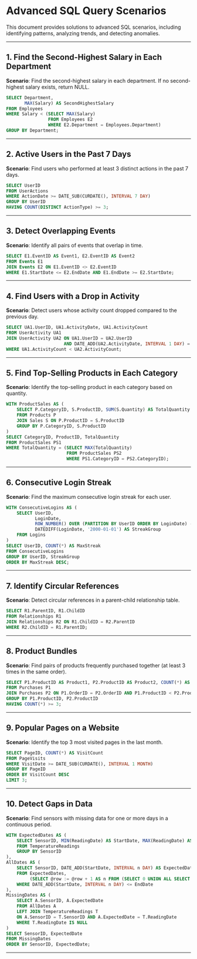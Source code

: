 # Advanced SQL Query Scenarios

This document provides solutions to advanced SQL scenarios, including identifying patterns, analyzing trends, and detecting anomalies.

---

## 1. Find the Second-Highest Salary in Each Department

**Scenario**: Find the second-highest salary in each department. If no second-highest salary exists, return NULL.

```sql
SELECT Department, 
       MAX(Salary) AS SecondHighestSalary
FROM Employees
WHERE Salary < (SELECT MAX(Salary) 
                FROM Employees E2 
                WHERE E2.Department = Employees.Department)
GROUP BY Department;
```

---

## 2. Active Users in the Past 7 Days

**Scenario**: Find users who performed at least 3 distinct actions in the past 7 days.

```sql
SELECT UserID
FROM UserActions
WHERE ActionDate >= DATE_SUB(CURDATE(), INTERVAL 7 DAY)
GROUP BY UserID
HAVING COUNT(DISTINCT ActionType) >= 3;
```

---

## 3. Detect Overlapping Events

**Scenario**: Identify all pairs of events that overlap in time.

```sql
SELECT E1.EventID AS Event1, E2.EventID AS Event2
FROM Events E1
JOIN Events E2 ON E1.EventID <> E2.EventID
WHERE E1.StartDate <= E2.EndDate AND E1.EndDate >= E2.StartDate;
```

---

## 4. Find Users with a Drop in Activity

**Scenario**: Detect users whose activity count dropped compared to the previous day.

```sql
SELECT UA1.UserID, UA1.ActivityDate, UA1.ActivityCount
FROM UserActivity UA1
JOIN UserActivity UA2 ON UA1.UserID = UA2.UserID
                      AND DATE_ADD(UA2.ActivityDate, INTERVAL 1 DAY) = UA1.ActivityDate
WHERE UA1.ActivityCount < UA2.ActivityCount;
```

---

## 5. Find Top-Selling Products in Each Category

**Scenario**: Identify the top-selling product in each category based on quantity.

```sql
WITH ProductSales AS (
    SELECT P.CategoryID, S.ProductID, SUM(S.Quantity) AS TotalQuantity
    FROM Products P
    JOIN Sales S ON P.ProductID = S.ProductID
    GROUP BY P.CategoryID, S.ProductID
)
SELECT CategoryID, ProductID, TotalQuantity
FROM ProductSales PS1
WHERE TotalQuantity = (SELECT MAX(TotalQuantity)
                       FROM ProductSales PS2
                       WHERE PS1.CategoryID = PS2.CategoryID);
```

---

## 6. Consecutive Login Streak

**Scenario**: Find the maximum consecutive login streak for each user.

```sql
WITH ConsecutiveLogins AS (
    SELECT UserID, 
           LoginDate,
           ROW_NUMBER() OVER (PARTITION BY UserID ORDER BY LoginDate) -
           DATEDIFF(LoginDate, '2000-01-01') AS StreakGroup
    FROM Logins
)
SELECT UserID, COUNT(*) AS MaxStreak
FROM ConsecutiveLogins
GROUP BY UserID, StreakGroup
ORDER BY MaxStreak DESC;
```

---

## 7. Identify Circular References

**Scenario**: Detect circular references in a parent-child relationship table.

```sql
SELECT R1.ParentID, R1.ChildID
FROM Relationships R1
JOIN Relationships R2 ON R1.ChildID = R2.ParentID
WHERE R2.ChildID = R1.ParentID;
```

---

## 8. Product Bundles

**Scenario**: Find pairs of products frequently purchased together (at least 3 times in the same order).

```sql
SELECT P1.ProductID AS Product1, P2.ProductID AS Product2, COUNT(*) AS Frequency
FROM Purchases P1
JOIN Purchases P2 ON P1.OrderID = P2.OrderID AND P1.ProductID < P2.ProductID
GROUP BY P1.ProductID, P2.ProductID
HAVING COUNT(*) >= 3;
```

---

## 9. Popular Pages on a Website

**Scenario**: Identify the top 3 most visited pages in the last month.

```sql
SELECT PageID, COUNT(*) AS VisitCount
FROM PageVisits
WHERE VisitDate >= DATE_SUB(CURDATE(), INTERVAL 1 MONTH)
GROUP BY PageID
ORDER BY VisitCount DESC
LIMIT 3;
```

---

## 10. Detect Gaps in Data

**Scenario**: Find sensors with missing data for one or more days in a continuous period.

```sql
WITH ExpectedDates AS (
    SELECT SensorID, MIN(ReadingDate) AS StartDate, MAX(ReadingDate) AS EndDate
    FROM TemperatureReadings
    GROUP BY SensorID
),
AllDates AS (
    SELECT SensorID, DATE_ADD(StartDate, INTERVAL n DAY) AS ExpectedDate
    FROM ExpectedDates, 
         (SELECT @row := @row + 1 AS n FROM (SELECT 0 UNION ALL SELECT 1 UNION ALL SELECT 2 UNION ALL SELECT 3) AS tmp CROSS JOIN (SELECT @row := -1) AS counter) num
    WHERE DATE_ADD(StartDate, INTERVAL n DAY) <= EndDate
),
MissingDates AS (
    SELECT A.SensorID, A.ExpectedDate
    FROM AllDates A
    LEFT JOIN TemperatureReadings T
    ON A.SensorID = T.SensorID AND A.ExpectedDate = T.ReadingDate
    WHERE T.ReadingDate IS NULL
)
SELECT SensorID, ExpectedDate
FROM MissingDates
ORDER BY SensorID, ExpectedDate;
```

---
